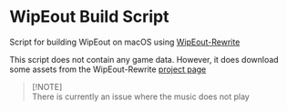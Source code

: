 # WipEout Build Script
Script for building WipEout on macOS using [WipEout-Rewrite](https://github.com/phoboslab/wipeout-rewrite)

This script does not contain any game data. However, it does download some assets from the WipEout-Rewrite [project page](https://phoboslab.org)

> [!NOTE]<br>
> There is currently an issue where the music does not play
